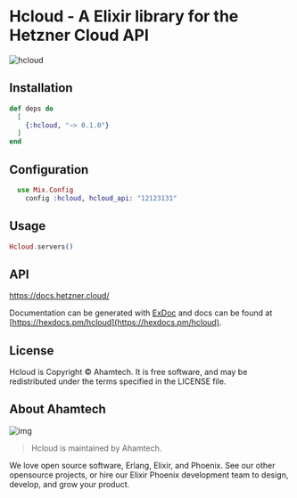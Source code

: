 # Hcloud - A Elixir library for the Hetzner Cloud API

![hcloud](https://sos-ch-dk-2.exo.io/aham-web/elixir/hcloud.jpg)

## Installation

```elixir
def deps do
  [
    {:hcloud, "~> 0.1.0"}
  ]
end
```

## Configuration

```elixir
  use Mix.Config
    config :hcloud, hcloud_api: "12123131"

```

## Usage

```elixir
Hcloud.servers()
```

## API

https://docs.hetzner.cloud/

Documentation can be generated with [ExDoc](https://github.com/elixir-lang/ex_doc)
and docs can be found at [https://hexdocs.pm/hcloud](https://hexdocs.pm/hcloud).

## License
Hcloud is Copyright © Ahamtech. It is free software, and may be redistributed under the terms specified in the LICENSE file.

## About Ahamtech

![img](https://sos-ch-dk-2.exo.io/aham-web/company/ahamtech.png)

> Hcloud is maintained by Ahamtech. 

We love open source software, Erlang, Elixir, and Phoenix. See our other opensource projects, or hire our Elixir Phoenix development team to design, develop, and grow your product.
